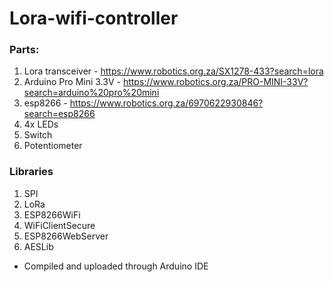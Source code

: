 # Lora-wifi-controller

### Parts:
1. Lora transceiver - https://www.robotics.org.za/SX1278-433?search=lora
2. Arduino Pro Mini 3.3V - https://www.robotics.org.za/PRO-MINI-33V?search=arduino%20pro%20mini
3. esp8266 - https://www.robotics.org.za/6970622930846?search=esp8266
4. 4x LEDs
5. Switch
6. Potentiometer

### Libraries
1. SPI
2. LoRa
3. ESP8266WiFi
4. WiFiClientSecure
5. ESP8266WebServer
6. AESLib

-  Compiled and uploaded through Arduino IDE
